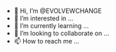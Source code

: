 - 👋 Hi, I’m @EVOLVEWCHANGE
- 👀 I’m interested in ...
- 🌱 I’m currently learning ...
- 💞️ I’m looking to collaborate on ...
- 📫 How to reach me ...

<!---
EVOLVEWCHANGE/EVOLVEWCHANGE is a ✨ special ✨ repository because its `README.md` (this file) appears on your GitHub profile.
You can click the Preview link to take a look at your changes.
--->
